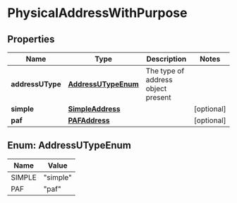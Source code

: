 # PhysicalAddressWithPurpose

## Properties
Name | Type | Description | Notes
------------ | ------------- | ------------- | -------------
**addressUType** | [**AddressUTypeEnum**](#AddressUTypeEnum) | The type of address object present | 
**simple** | [**SimpleAddress**](SimpleAddress.md) |  |  [optional]
**paf** | [**PAFAddress**](PAFAddress.md) |  |  [optional]

<a name="AddressUTypeEnum"></a>
## Enum: AddressUTypeEnum
Name | Value
---- | -----
SIMPLE | &quot;simple&quot;
PAF | &quot;paf&quot;
